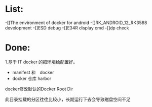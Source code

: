 # List:
-[]The environment of docker  for android
-[]RK_ANDROID_12_RK3588 development 
-[]ESD debug
-[]E34R display cmd
-[]dp check


# Done:
1.基于 IT docker 的把环境给配置好。
- manifest 和　docker 
- docker 仓库 harbor


 docker修改默认的Docker Root Dir

此目录挂载的分区往往比较小，长期运行下去会导致磁盘空间不足






